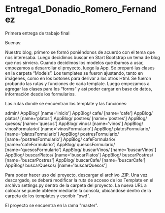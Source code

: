 # Entrega1_Donadio_Romero_Fernandez
Primera entrega de trabajo final

Buenas:

Nuestro blog, primero se formó poniéndonos de acuerdo con el tema que nos interesaba. Luego decidimos buscar en Start Bootstrap un tema de blog que nos sirviera. Cuando decidimos los modelos que íbamos a usar, empezamos a desarrollar el proyecto, luego la App.
Se preparó las clases en la carpeta “Models”. Los templates se fueron ajustando, tanto en imágenes, como en los botones para derivar a los otros Html. Se fueron probando las rutas y funciones  de cada template.
Luego empezamos a agregar las clases para los “forms” y así poder cargar en base de datos, información desde los formularios.

Las rutas donde se encuentran los template y las funciones:

admin/
AppBlog/ [name='inicio']
AppBlog/ cafe/ [name='cafe']
AppBlog/ platos/ [name='platos']
AppBlog/ postres/ [name='postres']
AppBlog/ quesos/ [name='quesos']
AppBlog/ vinos/ [name='vinos']
AppBlog/ vinosFormulario/ [name='vinosFormulario']
AppBlog/ platosFormulario/ [name='platosFormulario']
AppBlog/ postresFormulario/ [name='postresFormulario']
AppBlog/ cafeFormulario/ [name='cafeFormulario']
AppBlog/ quesosFormulario/ [name='quesosFormulario']
AppBlog/ buscarVinos/ [name='buscarVinos']
AppBlog/ buscarPlatos/ [name='buscarPlatos']
AppBlog/ buscarPostres/ [name='buscarPostres']
AppBlog/ buscarCafe/ [name='buscarCafe']
AppBlog/ buscarQuesos/ [name='buscarQuesos']

Para poder hacer uso del proyecto, descargar el archivo .ZIP.
Una vez descargado, se deberá modificar la ruta de acceso de los Template en el archivo settings.py dentro de la carpeta del proyecto.
La nueva URL a colocar se puede obtener mediante la consola, ubicándose dentro de la carpeta de los templates y escribir “pwd”. 

El proyecto se encuentra en la rama "master".